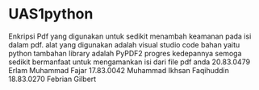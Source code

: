 # UAS1python
Enkripsi Pdf yang digunakan untuk sedikit menambah keamanan pada isi dalam pdf.
alat yang digunakan adalah visual studio code
bahan yaitu python
tambahan library adalah PyPDF2
progres kedepannya semoga sedikit bermanfaat untuk mengamankan isi dari file pdf anda 
20.83.0479	Erlam Muhammad Fajar
17.83.0042	Muhammad Ikhsan Faqihuddin
18.83.0270	Febrian Gilbert

